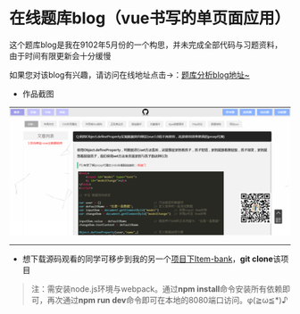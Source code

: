 # 在线题库blog（vue书写的单页面应用）

这个题库blog是我在9102年5月份的一个构思，并未完成全部代码与习题资料， 由于时间有限更新会十分缓慢

如果您对该blog有兴趣，请访问在线地址点击→：[题库分析blog地址~](https://leedeea.github.io/Online-website/#/)

* 作品截图

<p><img src="https://github.com/LeeDeea/Online-website/blob/master/ScreenshotsOfWorks.jpg" alt="blog" title="" /></p>

---

* 想下载源码观看的同学可移步到我的另一个[项目下Item-bank](https://github.com/LeeDeea/Item-bank)，**git clone**该项目
> 注：需安装node.js环境与webpack。通过**npm install**命令安装所有依赖即可，再次通过**npm run dev**命令即可在本地的8080端口访问。φ(≧ω≦*)♪
